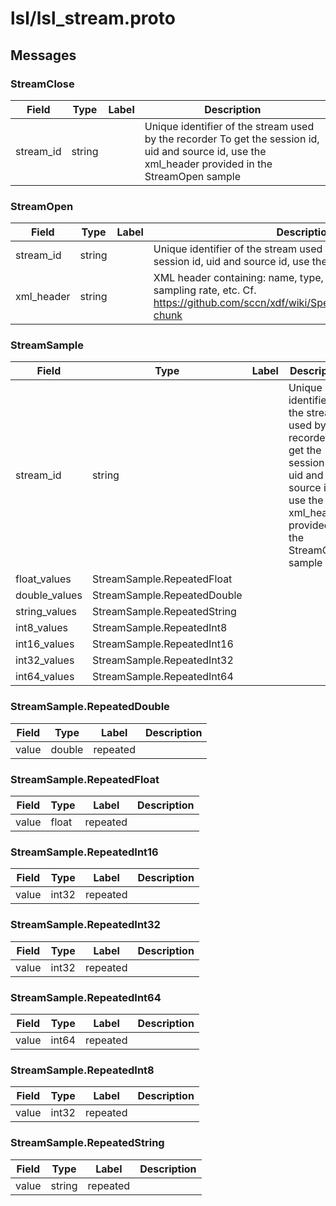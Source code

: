 
# lsl/lsl_stream.proto



## Messages

### StreamClose



| Field | Type | Label | Description |
| ----- | ---- | ----- | ----------- |
| stream_id | string |  | Unique identifier of the stream used by the recorder To get the session id, uid and source id, use the xml_header provided in the StreamOpen sample |



### StreamOpen



| Field | Type | Label | Description |
| ----- | ---- | ----- | ----------- |
| stream_id | string |  | Unique identifier of the stream used by the recorder To get the session id, uid and source id, use the xml_header |
| xml_header | string |  | XML header containing: name, type, channel count, nominal sampling rate, etc. Cf. https://github.com/sccn/xdf/wiki/Specifications#streamheader-chunk |



### StreamSample



| Field | Type | Label | Description |
| ----- | ---- | ----- | ----------- |
| stream_id | string |  | Unique identifier of the stream used by the recorder To get the session id, uid and source id, use the xml_header provided in the StreamOpen sample |
| float_values | StreamSample.RepeatedFloat |  |  |
| double_values | StreamSample.RepeatedDouble |  |  |
| string_values | StreamSample.RepeatedString |  |  |
| int8_values | StreamSample.RepeatedInt8 |  |  |
| int16_values | StreamSample.RepeatedInt16 |  |  |
| int32_values | StreamSample.RepeatedInt32 |  |  |
| int64_values | StreamSample.RepeatedInt64 |  |  |



### StreamSample.RepeatedDouble



| Field | Type | Label | Description |
| ----- | ---- | ----- | ----------- |
| value | double | repeated |  |



### StreamSample.RepeatedFloat



| Field | Type | Label | Description |
| ----- | ---- | ----- | ----------- |
| value | float | repeated |  |



### StreamSample.RepeatedInt16



| Field | Type | Label | Description |
| ----- | ---- | ----- | ----------- |
| value | int32 | repeated |  |



### StreamSample.RepeatedInt32



| Field | Type | Label | Description |
| ----- | ---- | ----- | ----------- |
| value | int32 | repeated |  |



### StreamSample.RepeatedInt64



| Field | Type | Label | Description |
| ----- | ---- | ----- | ----------- |
| value | int64 | repeated |  |



### StreamSample.RepeatedInt8



| Field | Type | Label | Description |
| ----- | ---- | ----- | ----------- |
| value | int32 | repeated |  |



### StreamSample.RepeatedString



| Field | Type | Label | Description |
| ----- | ---- | ----- | ----------- |
| value | string | repeated |  |



 <!-- end of messages -->

 <!-- end of enums -->

 <!-- end of files -->